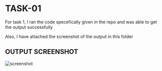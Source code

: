 # TASK-01

For task 1, I ran the code specefically given in the repo and was able to get the output successfully

Also, I have attached the screenshot of the output in this folder 

## OUTPUT SCREENSHOT

![screenshot](https://user-images.githubusercontent.com/98250904/205006357-52c2649d-37ca-4a0d-8e5d-fc260fd323b5.png)
